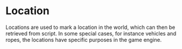 # Location
Locations are used to mark a location in the world, which can then be retrieved from script. In some special cases, for instance vehicles and ropes, the locations have specific purposes in the game engine.